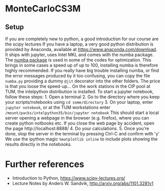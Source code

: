 # MonteCarloCS3M
## Setup 
If you are completely new to python, a good introduction for our course are the scipy lectures  If you have a laptop, a very good python distribution is provided by Anaconda, available at https://www.anaconda.com/download. It ships with jupyter, uses Intel MKL and comes with the numba package.   The [numba package](http://numba.pydata.org/) is used in some of the codes for optimization. This brings in some cases a speed up of up to 100, installing numba is therefore highly recommended.  If you really have big trouble installing numba, or find the error messages produced by it too confusing,  you can copy the file `numba.py` providing a dummy `@jit` decorator into the other folders.  The price is that you loose the speed-up...  On the work stations in the CIP pool at TUM, the intelpython distribution is installed. To start a jupyter notebook, follow these steps: 1. Open a terminal 2. Go to the directory where you keep your scripts/notebooks using `cd some/directory` 3. On your laptop, enter `jupyter notebook`, or at the TUM workstations enter `/mount/packs/intelpython35/bin/jupyter notebook`    This should start a local server opening a webpage in the browser (e.g. firefox), where you can create python notbooks etc.    If you close the web page by accident, open the page http://localhost:8888/  4. Do your calculations. 5. Once you're done, stop the server in the terminal by pressing Ctrl-C and confirm with 'y'  We use the ipython magic `%matplotlib inline` to include plots showing the results directly in the notebooks. 
# Further references 
- Introduction to Python, https://www.scipy-lectures.org/ 
- Lecture Notes by Anders W. Sandvik, http://arxiv.org/abs/1101.3281v1
